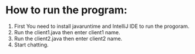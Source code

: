 # How to run the program:

1. First You need to install javaruntime and IntelliJ IDE to run the progoram.
2. Run the client1.java then enter client1 name.
3. Run the client2.java then enter client2 name.
4. Start chatting.